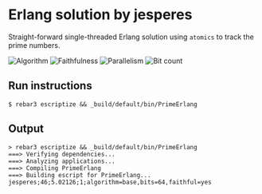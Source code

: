 # Erlang solution by jesperes

Straight-forward single-threaded Erlang solution using `atomics` to
track the prime numbers.

![Algorithm](https://img.shields.io/badge/Algorithm-base-green)
![Faithfulness](https://img.shields.io/badge/Faithful-yes-green)
![Parallelism](https://img.shields.io/badge/Parallel-no-green)
![Bit count](https://img.shields.io/badge/Bits-64-yellowgreen)

## Run instructions

```shell
$ rebar3 escriptize && _build/default/bin/PrimeErlang
```

## Output

```shell
> rebar3 escriptize && _build/default/bin/PrimeErlang
===> Verifying dependencies...
===> Analyzing applications...
===> Compiling PrimeErlang
===> Building escript for PrimeErlang...
jesperes;46;5.02126;1;algorithm=base,bits=64,faithful=yes
```
